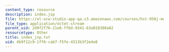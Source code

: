 ```yaml
---
content_type: resource
description: index.jsp
file: https://ol-ocw-studio-app-qa.s3.amazonaws.com/courses/hst-950j-medical-computing-spring-2003/4b9f12c91ff6cab7f5fe4313b3f2e4e8_index_jsp.txt
file_type: application/octet-stream
parent_uid: 2d9f2f76-21e8-ff6d-9341-63a018380a82
resourcetype: Other
title: index_jsp.txt
uid: 4b9f12c9-1ff6-cab7-f5fe-4313b3f2e4e8
---
```

